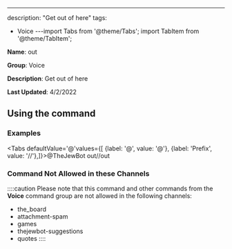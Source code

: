 ---
description: "Get out of here"
tags:
  - Voice
---import Tabs from '@theme/Tabs';
import TabItem from '@theme/TabItem';

**Name**: out

**Group**: Voice

**Description**: Get out of here

**Last Updated**: 4/2/2022

## Using the command

### Examples
<Tabs defaultValue='@'values={[ {label: '@', value: '@'}, {label: 'Prefix', value: '//'},]}><TabItem value='@'>@TheJewBot out</TabItem><TabItem value='//'>//out</TabItem></Tabs>

### Command Not Allowed in these Channels
::::caution Please note that this command and other commands from the **Voice** command group are not allowed in the following channels:
- the_board
- attachment-spam
- games
- thejewbot-suggestions
- quotes
::::